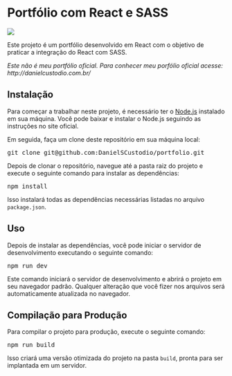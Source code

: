 <html>

<body>
	<h1>Portfólio com React e SASS</h1>
	<img src="https://user-images.githubusercontent.com/29557187/230782843-ba117d2b-95cf-46a2-b4d9-3e88977a8a28.png"/>

  
  <p>Este projeto é um portfólio desenvolvido em React com o objetivo de praticar a integração do React com SASS.</p>
  <i>Este não é meu portfólio oficial. Para conhecer meu porfólio oficial acesse: http://danielcustodio.com.br/ </i>

<h2>Instalação</h2>
<p>Para começar a trabalhar neste projeto, é necessário ter o <a href="https://nodejs.org/">Node.js</a> instalado em sua máquina. Você pode baixar e instalar o Node.js seguindo as instruções no site oficial.</p>
<p>Em seguida, faça um clone deste repositório em sua máquina local:</p>
<pre>git clone git@github.com:DanielSCustodio/portfolio.git</pre>
<p>Depois de clonar o repositório, navegue até a pasta raiz do projeto e execute o seguinte comando para instalar as dependências:</p>
<pre>npm install</pre>
<p>Isso instalará todas as dependências necessárias listadas no arquivo <code>package.json</code>.</p>

<h2>Uso</h2>
<p>Depois de instalar as dependências, você pode iniciar o servidor de desenvolvimento executando o seguinte comando:</p>
<pre>npm run dev</pre>
<p>Este comando iniciará o servidor de desenvolvimento e abrirá o projeto em seu navegador padrão. Qualquer alteração que você fizer nos arquivos será automaticamente atualizada no navegador.</p>

<h2>Compilação para Produção</h2>
<p>Para compilar o projeto para produção, execute o seguinte comando:</p>
<pre>npm run build</pre>
<p>Isso criará uma versão otimizada do projeto na pasta <code>build</code>, pronta para ser implantada em um servidor.</p>
</body>
</html>
